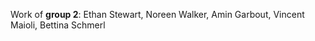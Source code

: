 Work of **group 2**: Ethan Stewart, Noreen Walker, Amin Garbout, Vincent Maioli, Bettina Schmerl      

